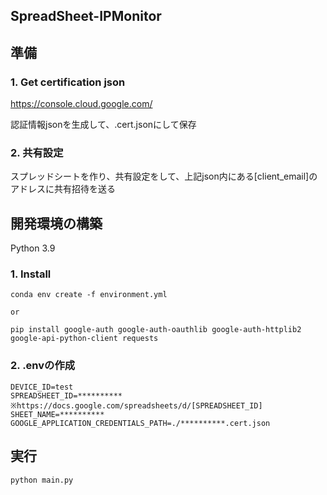 ## SpreadSheet-IPMonitor


## 準備

### 1. Get certification json
https://console.cloud.google.com/

認証情報jsonを生成して、.cert.jsonにして保存


### 2. 共有設定
スプレッドシートを作り、共有設定をして、上記json内にある[client_email]のアドレスに共有招待を送る

## 開発環境の構築 
Python 3.9

### 1. Install 
```
conda env create -f environment.yml

or

pip install google-auth google-auth-oauthlib google-auth-httplib2 google-api-python-client requests

```

### 2. .envの作成
```
DEVICE_ID=test
SPREADSHEET_ID=********** ※https://docs.google.com/spreadsheets/d/[SPREADSHEET_ID]
SHEET_NAME=**********
GOOGLE_APPLICATION_CREDENTIALS_PATH=./**********.cert.json
``` 

## 実行
```
python main.py
```

